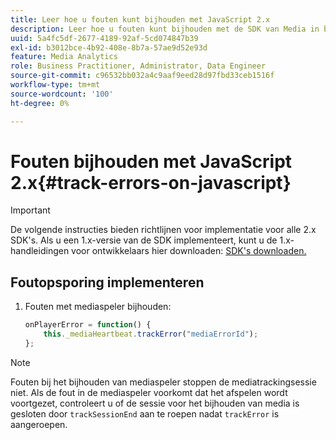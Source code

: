 ```yaml
---
title: Leer hoe u fouten kunt bijhouden met JavaScript 2.x
description: Leer hoe u fouten kunt bijhouden met de SDK van Media in browser-apps (JS).
uuid: 5a4fc5df-2677-4189-92af-5cd074847b39
exl-id: b3012bce-4b92-408e-8b7a-57ae9d52e93d
feature: Media Analytics
role: Business Practitioner, Administrator, Data Engineer
source-git-commit: c96532bb032a4c9aaf9eed28d97fbd33ceb1516f
workflow-type: tm+mt
source-wordcount: '100'
ht-degree: 0%

---
```


# Fouten bijhouden met JavaScript 2.x{#track-errors-on-javascript}

>[!IMPORTANT]
>
>De volgende instructies bieden richtlijnen voor implementatie voor alle 2.x SDK&#39;s. Als u een 1.x-versie van de SDK implementeert, kunt u de 1.x-handleidingen voor ontwikkelaars hier downloaden: [SDK&#39;s downloaden.](/help/sdk-implement/download-sdks.md)

## Foutopsporing implementeren

1. Fouten met mediaspeler bijhouden:

   ```js
   onPlayerError = function() {
       this._mediaHeartbeat.trackError("mediaErrorId");
   };
   ```

>[!NOTE]
>
>Fouten bij het bijhouden van mediaspeler stoppen de mediatrackingsessie niet. Als de fout in de mediaspeler voorkomt dat het afspelen wordt voortgezet, controleert u of de sessie voor het bijhouden van media is gesloten door `trackSessionEnd` aan te roepen nadat `trackError` is aangeroepen.
